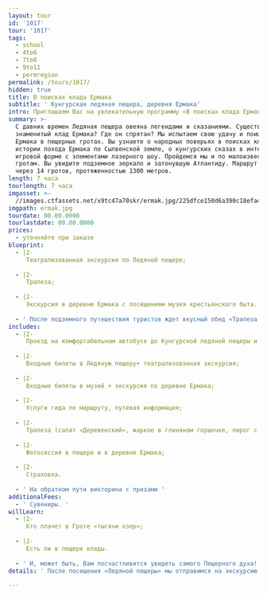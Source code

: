 ```yaml
---
layout: tour
id: '1017'
tour: '1017'
tags:
  - school
  - 4to6
  - 7to8
  - 9to11
  - permregion
permalink: /tours/1017/
hidden: true
title: В поисках клада Ермака
subtitle: ' Кунгурская ледяная пещера, деревня Ермака'
intro: Приглашаем Вас на увлекательную программу «В поисках клада Ермака».
summary: >-
  С давних времен Ледяная пещера овеяна легендами и сказаниями. Существовал ли
  знаменитый клад Ермака? Где он спрятан? Мы испытаем свою удачу и поищем клад
  Ермака в пещерных гротах. Вы узнаете о народных поверьях в поисках кладов, об
  истории похода Ермака по Сылвенской земле, о кунгурских сказах в интересной
  игровой форме с элементами лазерного шоу. Пройдемся мы и по малоизвестным
  гротам. Вы увидите подземное зеркало и затонувшую Атлантиду. Маршрут проходит
  через 14 гротов, протяженностью 1300 метров.
length: 7 часа
tourlength: 7 часа
imgasset: >-
  //images.ctfassets.net/x9tc47a70skr/ermak.jpg/225dfce150d6a390c18efa4700ba5f0f/ermak.jpg
imgpath: ermak.jpg
tourdate: 00.00.0000
tourlastdate: 00.00.0000
prices:
  - уточняйте при заказе
blueprint:
  - |2-
     Театрализованная экскурсия по Ледяной пещере; 
     
  - |2-
     Трапеза; 
     
  - |2-
     Экскурсия в деревню Ермака с посещением музея крестьянского быта. 
     
  - ' После подземного путешествия туристов ждет вкусный обед «Трапеза Ермака» в кафе гостиницы «Сталагмит». '
includes:
  - |2-
     Проезд на комфортабельном автобусе до Кунгурской ледяной пещеры и обратно; 
     
  - |2-
     Входные билеты в Ледяную пещеру+ театрализованная экскурсия; 
     
  - |2-
     Входные билеты в музей + экскурсия по деревне Ермака; 
     
  - |2-
     Услуги гида по маршруту, путевая информация; 
     
  - |2-
     Трапеза (салат «Деревенский», жаркое в глиняном горшочке, пирог с брусникой, чай); 
     
  - |2-
     Фотосессия в пещере и в деревне Ермака; 
     
  - |2-
     Страховка. 
     
  - ' На обратном пути викторина с призами '
additionalFees:
  - ' Сувениры. '
willLearn:
  - |2-
     Кто плачет в Гроте «тысячи озер»; 
     
  - |2-
     Есть ли в пещере клады. 
     
  - ' И, может быть, Вам посчастливится увидеть самого Пещерного духа! Ведь и сказки и легенды порой оживают! '
details: ' После посещения «Ледяной пещеры» мы отправимся на экскурсию в деревню Ермака. Мы увидим струги Ермаковы, музей крестьянского быта времен Ермака, часовню Николая Чудотворца и много других исторических объектов. '

---
```

